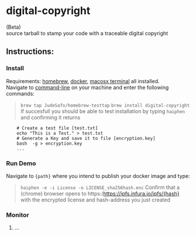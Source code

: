 # digital-copyright
(Beta)<br>
source tarball to stamp your code with a traceable digital copyright

## Instructions:

### Install
Requirements: [homebrew](https://brew.sh/), [docker](https://docker.com), [macosx terminal](https://github.com/sickcodes/Docker-OSX) all installed.<br>
Navigate to [command-line](https://support.apple.com/guide/terminal/open-or-quit-terminal-apd5265185d-f365-44cb-8b09-71a064a42125/mac) on your machine and enter the following commands:<br>
> `brew tap JudeSafo/homebrew-testtap`
> `brew install digital-copyright`
If succesfull you should be able to test installation by typing `haiphen` and confirming it returns

```Examples:
    # Create a test file [test.txt]
    echo "This is a Test." > test.txt
    # Generate a Key and save it to file [encryption.key]
    bash  -g > encryption.key
    ...
```

### Run Demo

Navigate to `{path}` where you intend to publish your docker image and type:
> `haiphen -e -i License -o LICENSE_sha256hash.enc`
Confirm that a (chrome) browser opens to https:/https://ipfs.infura.io/ipfs/{hash} with the encrypted license and hash-address you just created

### Monitor
1. ...
